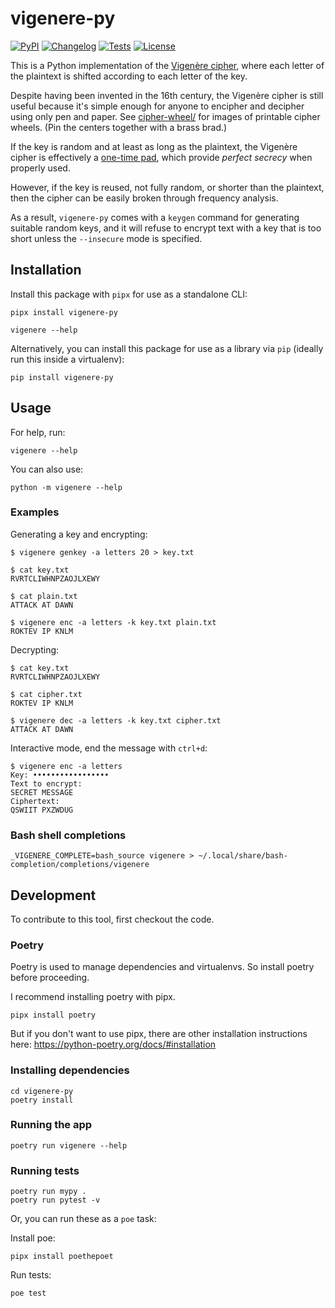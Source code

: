 # vigenere-py

[![PyPI](https://img.shields.io/pypi/v/vigenere-py.svg)](https://pypi.org/project/vigenere-py/)
[![Changelog](https://img.shields.io/github/v/release/ab/vigenere-py?include_prereleases&label=changelog)](https://github.com/ab/vigenere-py/releases)
[![Tests](https://github.com/ab/vigenere-py/workflows/Test/badge.svg)](https://github.com/ab/vigenere-py/actions?query=workflow%3ATest)
[![License](https://img.shields.io/github/license/ab/vigenere-py)](https://github.com/ab/vigenere-py/blob/master/LICENSE)

This is a Python implementation of the
[Vigenère cipher](https://en.wikipedia.org/wiki/Vigen%C3%A8re_cipher), where
each letter of the plaintext is shifted according to each letter of the key.

Despite having been invented in the 16th century, the Vigenère cipher is still
useful because it's simple enough for anyone to encipher and decipher using
only pen and paper. See [cipher-wheel/](./cipher-wheel/) for images of
printable cipher wheels. (Pin the centers together with a brass brad.)

If the key is random and at least as long as the plaintext, the Vigenère cipher
is effectively a [one-time pad](https://en.wikipedia.org/wiki/One-time_pad),
which provide *perfect secrecy* when properly used.

However, if the key is reused, not fully random, or shorter than the plaintext,
then the cipher can be easily broken through frequency analysis.

As a result, `vigenere-py` comes with a `keygen` command for generating
suitable random keys, and it will refuse to encrypt text with a key that is too
short unless the `--insecure` mode is specified.

## Installation

Install this package with `pipx` for use as a standalone CLI:

    pipx install vigenere-py

    vigenere --help

Alternatively, you can install this package for use as a library via `pip` (ideally run this inside a virtualenv):

    pip install vigenere-py

## Usage

For help, run:

    vigenere --help

You can also use:

    python -m vigenere --help

### Examples

Generating a key and encrypting:

    $ vigenere genkey -a letters 20 > key.txt

    $ cat key.txt
    RVRTCLIWHNPZAOJLXEWY

    $ cat plain.txt
    ATTACK AT DAWN

    $ vigenere enc -a letters -k key.txt plain.txt
    ROKTEV IP KNLM

Decrypting:

    $ cat key.txt
    RVRTCLIWHNPZAOJLXEWY

    $ cat cipher.txt
    ROKTEV IP KNLM

    $ vigenere dec -a letters -k key.txt cipher.txt
    ATTACK AT DAWN

Interactive mode, end the message with `ctrl+d`:

    $ vigenere enc -a letters
    Key: •••••••••••••••••
    Text to encrypt:
    SECRET MESSAGE
    Ciphertext:
    QSWIIT PXZWDUG


### Bash shell completions

    _VIGENERE_COMPLETE=bash_source vigenere > ~/.local/share/bash-completion/completions/vigenere

## Development

To contribute to this tool, first checkout the code.

### Poetry

Poetry is used to manage dependencies and virtualenvs. So install poetry before proceeding.

I recommend installing poetry with pipx.

    pipx install poetry

But if you don't want to use pipx, there are other installation instructions here: https://python-poetry.org/docs/#installation

### Installing dependencies

    cd vigenere-py
    poetry install

### Running the app

    poetry run vigenere --help

### Running tests

    poetry run mypy .
    poetry run pytest -v

Or, you can run these as a `poe` task:


Install poe:

    pipx install poethepoet

Run tests:

    poe test
